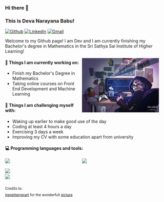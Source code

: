 ### Hi there 👋 
### This is Deva Narayana Babu!

[![Github](https://img.shields.io/badge/-Github-000?style=flat&logo=Github&logoColor=white)](https://github.com/dnb02)
[![Linkedin](https://img.shields.io/badge/-LinkedIn-blue?style=flat&logo=Linkedin&logoColor=white)](https://www.linkedin.com/in/deva-narayana-babu/)
[![Gmail](https://img.shields.io/badge/-Gmail-c14438?style=flat&logo=Gmail&logoColor=white)](mailto:dnb.ranjikaa@gmail.com)

Welcome to my Github page! I am Dev and I am currently finishing my Bachelor's degree in Mathematics in the Sri Sathya Sai Institute of Higher Learning!  

<img align="right" alt="img" src="https://github.com/dnb02/dnb02/blob/main/cover_image.jpg" width="50%" height="auto" />


#### 🌱 Things I am currently working on: 
- Finish my Bachelor's Degree in Mathematics  
- Taking online courses on Front End Development and Machine Learning 


#### :muscle: Things I am challenging myself with:
- Waking up earlier to make good use of the day
- Coding at least 4 hours a day
- Exercising 3 days a week
- Improving my CV with some education apart from university

#### :computer: Programming languages and tools: 
<p>
	<img width="50%" align="right" src="https://github-readme-stats.vercel.app/api?username=dnb02&show_icons=true&hide_border=true" />


<code><img width="10%" src="https://www.vectorlogo.zone/logos/python/python-ar21.svg"></code> 

 <!---
<code><img width="10%" src ="https://www.freeiconspng.com/img/28389"></code>
<code><img width="8%" src="https://www.vectorlogo.zone/logos/r-project/r-project-icon.svg"></code>
-->

<code><img width="10%" src="https://www.vectorlogo.zone/logos/mysql/mysql-ar21.svg"></code>
<br />
<code><img width="10%" src="https://www.vectorlogo.zone/logos/git-scm/git-scm-ar21.svg"></code>

</p>

<sub>Credits to: <br/>[IreneHerrerart](https://www.artstation.com/ireneherrera) for the wonderfull [picture](https://github.com/dnb02/dnb02/blob/main/cover_image.jpg)</sub>
